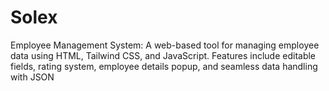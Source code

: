 # Solex
Employee Management System: A web-based tool for managing employee data using HTML, Tailwind CSS, and JavaScript. Features include editable fields, rating system, employee details popup, and seamless data handling with JSON
